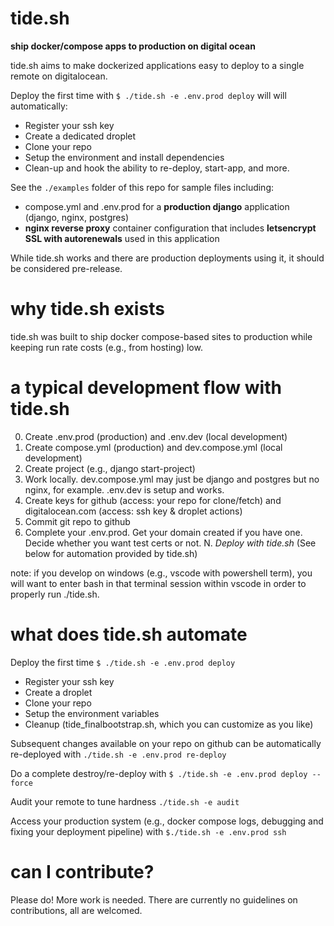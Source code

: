 # tide.sh
__ship docker/compose apps to production on digital ocean__

tide.sh aims to make dockerized applications easy to deploy to a single remote on digitalocean.

Deploy the first time with ```$ ./tide.sh -e .env.prod deploy``` will will automatically:

- Register your ssh key
- Create a dedicated droplet
- Clone your repo
- Setup the environment and install dependencies
- Clean-up and hook the ability to re-deploy, start-app, and more.

See the ```./examples``` folder of this repo for sample files including:

- compose.yml and .env.prod for a __production django__ application (django, nginx, postgres)
- __nginx reverse proxy__ container configuration that includes __letsencrypt SSL with autorenewals__ used in this application

While tide.sh works and there are production deployments using it, it should be considered pre-release.

# why tide.sh exists

tide.sh was built to ship docker compose-based sites to production while keeping run rate costs (e.g., from hosting) low.

# a typical development flow with tide.sh

0. Create .env.prod (production) and .env.dev (local development)
1. Create compose.yml (production) and dev.compose.yml (local development)
2. Create project (e.g., django start-project)
3. Work locally. dev.compose.yml may just be django and postgres but no nginx, for example. .env.dev is setup and works.
4. Create keys for github (access: your repo for clone/fetch) and digitalocean.com (access: ssh key & droplet actions)
5. Commit git repo to github
6. Complete your .env.prod. Get your domain created if you have one. Decide whether you want test certs or not.
N. _Deploy with tide.sh_ (See below for automation provided by tide.sh)

note: if you develop on windows (e.g., vscode with powershell term), you will want to enter bash in that terminal session within vscode in order to properly run ./tide.sh.

# what does tide.sh automate

Deploy the first time ```$ ./tide.sh -e .env.prod deploy```
- Register your ssh key
- Create a droplet
- Clone your repo
- Setup the environment variables
- Cleanup (tide_finalbootstrap.sh, which you can customize as you like)

Subsequent changes available on your repo on github can be automatically re-deployed with ```./tide.sh -e .env.prod re-deploy```

Do a complete destroy/re-deploy with ```$ ./tide.sh -e .env.prod deploy --force```

Audit your remote to tune hardness ```./tide.sh -e audit```

Access your production system (e.g., docker compose logs, debugging and fixing your deployment pipeline) with ```$./tide.sh -e .env.prod ssh```

# can I contribute?

Please do! More work is needed. There are currently no guidelines on contributions, all are welcomed.